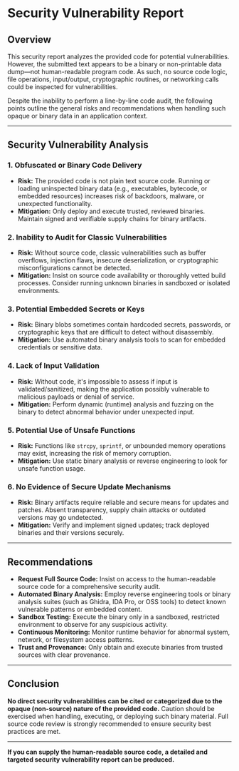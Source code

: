 # Security Vulnerability Report

## Overview

This security report analyzes the provided code for potential vulnerabilities. However, the submitted text appears to be a binary or non-printable data dump—not human-readable program code. As such, no source code logic, file operations, input/output, cryptographic routines, or networking calls could be inspected for vulnerabilities.

Despite the inability to perform a line-by-line code audit, the following points outline the general risks and recommendations when handling such opaque or binary data in an application context.

---

## Security Vulnerability Analysis

### 1. **Obfuscated or Binary Code Delivery**
- **Risk:** The provided code is not plain text source code. Running or loading uninspected binary data (e.g., executables, bytecode, or embedded resources) increases risk of backdoors, malware, or unexpected functionality.
- **Mitigation:** Only deploy and execute trusted, reviewed binaries. Maintain signed and verifiable supply chains for binary artifacts.

### 2. **Inability to Audit for Classic Vulnerabilities**
- **Risk:** Without source code, classic vulnerabilities such as buffer overflows, injection flaws, insecure deserialization, or cryptographic misconfigurations cannot be detected.
- **Mitigation:** Insist on source code availability or thoroughly vetted build processes. Consider running unknown binaries in sandboxed or isolated environments.

### 3. **Potential Embedded Secrets or Keys**
- **Risk:** Binary blobs sometimes contain hardcoded secrets, passwords, or cryptographic keys that are difficult to detect without disassembly.
- **Mitigation:** Use automated binary analysis tools to scan for embedded credentials or sensitive data.

### 4. **Lack of Input Validation**
- **Risk:** Without code, it's impossible to assess if input is validated/sanitized, making the application possibly vulnerable to malicious payloads or denial of service.
- **Mitigation:** Perform dynamic (runtime) analysis and fuzzing on the binary to detect abnormal behavior under unexpected input.

### 5. **Potential Use of Unsafe Functions**
- **Risk:** Functions like `strcpy`, `sprintf`, or unbounded memory operations may exist, increasing the risk of memory corruption.
- **Mitigation:** Use static binary analysis or reverse engineering to look for unsafe function usage.

### 6. **No Evidence of Secure Update Mechanisms**
- **Risk:** Binary artifacts require reliable and secure means for updates and patches. Absent transparency, supply chain attacks or outdated versions may go undetected.
- **Mitigation:** Verify and implement signed updates; track deployed binaries and their versions securely.

---

## Recommendations

- **Request Full Source Code:** Insist on access to the human-readable source code for a comprehensive security audit.
- **Automated Binary Analysis:** Employ reverse engineering tools or binary analysis suites (such as Ghidra, IDA Pro, or OSS tools) to detect known vulnerable patterns or embedded content.
- **Sandbox Testing:** Execute the binary only in a sandboxed, restricted environment to observe for any suspicious activity.
- **Continuous Monitoring:** Monitor runtime behavior for abnormal system, network, or filesystem access patterns.
- **Trust and Provenance:** Only obtain and execute binaries from trusted sources with clear provenance.

---

## Conclusion

**No direct security vulnerabilities can be cited or categorized due to the opaque (non-source) nature of the provided code.** Caution should be exercised when handling, executing, or deploying such binary material. Full source code review is strongly recommended to ensure security best practices are met.

---

**If you can supply the human-readable source code, a detailed and targeted security vulnerability report can be produced.**